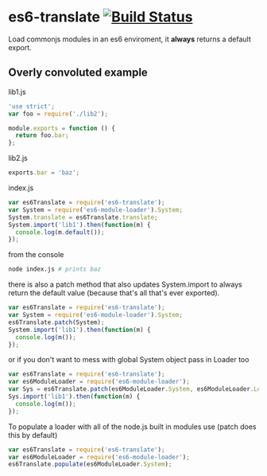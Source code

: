 es6-translate [![Build Status](https://travis-ci.org/calvinmetcalf/es6-translate.svg)](https://travis-ci.org/calvinmetcalf/es6-translate)
===

Load commonjs modules in an es6 enviroment, it **always** returns a default export.

## Overly convoluted example

lib1.js

```js
'use strict';
var foo = require('./lib2');

module.exports = function () {
  return foo.bar;
};
```

lib2.js

```js
exports.bar = 'baz';
```

index.js

```js
var es6Translate = require('es6-translate');
var System = require('es6-module-loader').System;
System.translate = es6Translate.translate;
System.import('lib1').then(function(m) {
  console.log(m.default());
});
```
from the console

```bash
node index.js # prints baz
```

there is also a patch method that also updates System.import to always return the default value (because that's all that's ever exported).

```js
var es6Translate = require('es6-translate');
var System = require('es6-module-loader').System;
es6Translate.patch(System);
System.import('lib1').then(function(m) {
  console.log(m());
});
```

or if you don't want to mess with global System object pass in Loader too

```js
var es6Translate = require('es6-translate');
var es6ModuleLoader = require('es6-module-loader');
var Sys = es6Translate.patch(es6ModuleLoader.System, es6ModuleLoader.Loader);
Sys.import('lib1').then(function(m) {
  console.log(m());
});
```

To populate a loader with all of the node.js built in modules use (patch does this by default)

```js
var es6Translate = require('es6-translate');
var es6ModuleLoader = require('es6-module-loader');
es6Translate.populate(es6ModuleLoader.System);
```